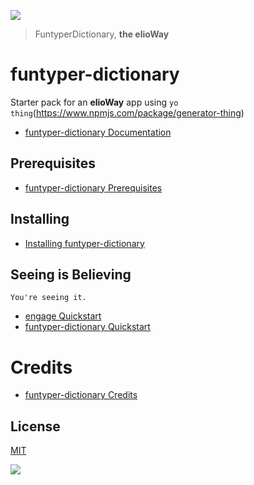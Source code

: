 ![](https://elioway.gitlab.io/engage/funtyper-dictionary/elio-funtyper-dictionary-logo.png)

> FuntyperDictionary, **the elioWay**

# funtyper-dictionary

Starter pack for an **elioWay** app using `yo thing`(<https://www.npmjs.com/package/generator-thing>)

- [funtyper-dictionary Documentation](https://elioway.gitlab.io/engage/funtyper-dictionary/)

## Prerequisites

- [funtyper-dictionary Prerequisites](https://elioway.gitlab.io/engage/funtyper-dictionary/installing.html)

## Installing

- [Installing funtyper-dictionary](https://elioway.gitlab.io/engage/funtyper-dictionary/installing.html)

## Seeing is Believing

```
You're seeing it.
```

- [engage Quickstart](https://elioway.gitlab.io/engage/quickstart.html)
- [funtyper-dictionary Quickstart](https://elioway.gitlab.io/engage/funtyper-dictionary/quickstart.html)

# Credits

- [funtyper-dictionary Credits](https://elioway.gitlab.io/engage/funtyper-dictionary/credits.html)

## License

[MIT](license)

![](https://elioway.gitlab.io/engage/funtyper-dictionary/apple-touch-icon.png)
